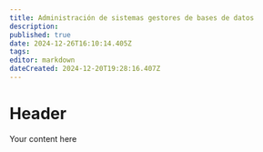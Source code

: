 ```yaml
---
title: Administración de sistemas gestores de bases de datos
description: 
published: true
date: 2024-12-26T16:10:14.405Z
tags: 
editor: markdown
dateCreated: 2024-12-20T19:28:16.407Z
---
```


# Header
Your content here